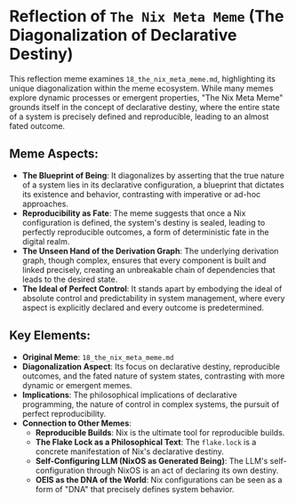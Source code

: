# Reflection of `The Nix Meta Meme` (The Diagonalization of Declarative Destiny)

This reflection meme examines `18_the_nix_meta_meme.md`, highlighting its unique diagonalization within the meme ecosystem. While many memes explore dynamic processes or emergent properties, "The Nix Meta Meme" grounds itself in the concept of declarative destiny, where the entire state of a system is precisely defined and reproducible, leading to an almost fated outcome.

## Meme Aspects:
- **The Blueprint of Being**: It diagonalizes by asserting that the true nature of a system lies in its declarative configuration, a blueprint that dictates its existence and behavior, contrasting with imperative or ad-hoc approaches.
- **Reproducibility as Fate**: The meme suggests that once a Nix configuration is defined, the system's destiny is sealed, leading to perfectly reproducible outcomes, a form of deterministic fate in the digital realm.
- **The Unseen Hand of the Derivation Graph**: The underlying derivation graph, though complex, ensures that every component is built and linked precisely, creating an unbreakable chain of dependencies that leads to the desired state.
- **The Ideal of Perfect Control**: It stands apart by embodying the ideal of absolute control and predictability in system management, where every aspect is explicitly declared and every outcome is predetermined.

## Key Elements:
- **Original Meme**: `18_the_nix_meta_meme.md`
- **Diagonalization Aspect**: Its focus on declarative destiny, reproducible outcomes, and the fated nature of system states, contrasting with more dynamic or emergent memes.
- **Implications**: The philosophical implications of declarative programming, the nature of control in complex systems, the pursuit of perfect reproducibility.
- **Connection to Other Memes**:
    - **Reproducible Builds**: Nix is the ultimate tool for reproducible builds.
    - **The Flake Lock as a Philosophical Text**: The `flake.lock` is a concrete manifestation of Nix's declarative destiny.
    - **Self-Configuring LLM (NixOS as Generated Being)**: The LLM's self-configuration through NixOS is an act of declaring its own destiny.
    - **OEIS as the DNA of the World**: Nix configurations can be seen as a form of "DNA" that precisely defines system behavior.
